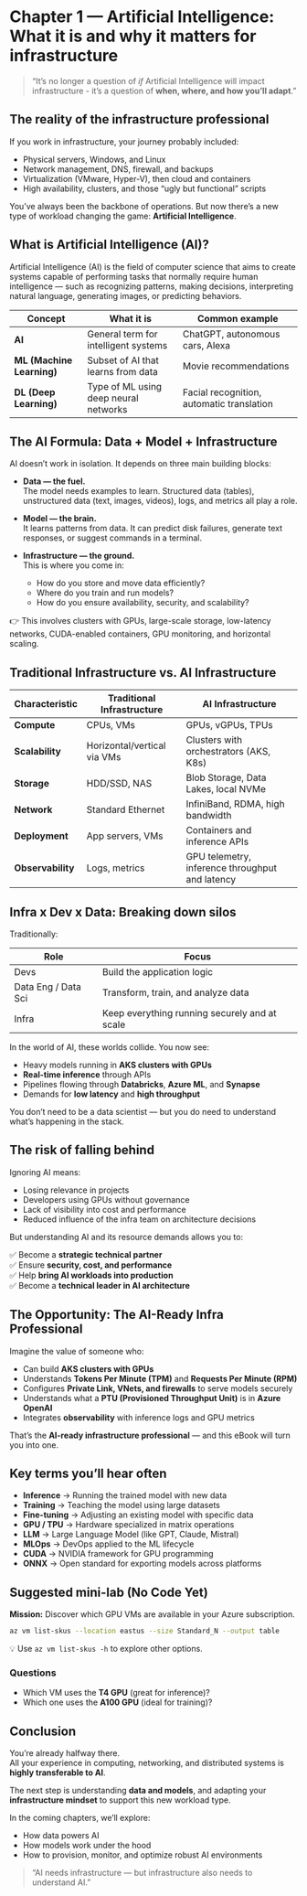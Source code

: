 # Chapter 1 — Artificial Intelligence: What it is and why it matters for infrastructure

> “It’s no longer a question of *if* Artificial Intelligence will impact infrastructure - it’s a question of **when, where, and how you’ll adapt**.”

## The reality of the infrastructure professional

If you work in infrastructure, your journey probably included:

- Physical servers, Windows, and Linux  
- Network management, DNS, firewall, and backups  
- Virtualization (VMware, Hyper-V), then cloud and containers  
- High availability, clusters, and those “ugly but functional” scripts  

You’ve always been the backbone of operations. But now there’s a new type of workload changing the game: **Artificial Intelligence**.

## What is Artificial Intelligence (AI)?

Artificial Intelligence (AI) is the field of computer science that aims to create systems capable of performing tasks that normally require human intelligence — such as recognizing patterns, making decisions, interpreting natural language, generating images, or predicting behaviors.

| Concept | What it is | Common example |
|----------|-------------|----------------|
| **AI** | General term for intelligent systems | ChatGPT, autonomous cars, Alexa |
| **ML (Machine Learning)** | Subset of AI that learns from data | Movie recommendations |
| **DL (Deep Learning)** | Type of ML using deep neural networks | Facial recognition, automatic translation |

## The AI Formula: Data + Model + Infrastructure

AI doesn’t work in isolation. It depends on three main building blocks:

- **Data — the fuel.**  
  The model needs examples to learn. Structured data (tables), unstructured data (text, images, videos), logs, and metrics all play a role.

- **Model — the brain.**  
  It learns patterns from data. It can predict disk failures, generate text responses, or suggest commands in a terminal.

- **Infrastructure — the ground.**  
  This is where you come in:  
  - How do you store and move data efficiently?  
  - Where do you train and run models?  
  - How do you ensure availability, security, and scalability?

👉 This involves clusters with GPUs, large-scale storage, low-latency networks, CUDA-enabled containers, GPU monitoring, and horizontal scaling.

## Traditional Infrastructure vs. AI Infrastructure

| Characteristic | Traditional Infrastructure | AI Infrastructure |
|----------------|-----------------------------|-------------------|
| **Compute** | CPUs, VMs | GPUs, vGPUs, TPUs |
| **Scalability** | Horizontal/vertical via VMs | Clusters with orchestrators (AKS, K8s) |
| **Storage** | HDD/SSD, NAS | Blob Storage, Data Lakes, local NVMe |
| **Network** | Standard Ethernet | InfiniBand, RDMA, high bandwidth |
| **Deployment** | App servers, VMs | Containers and inference APIs |
| **Observability** | Logs, metrics | GPU telemetry, inference throughput and latency |

## Infra x Dev x Data: Breaking down silos

Traditionally:

| Role | Focus |
|------|--------|
| Devs | Build the application logic |
| Data Eng / Data Sci | Transform, train, and analyze data |
| Infra | Keep everything running securely and at scale |

In the world of AI, these worlds collide. You now see:

- Heavy models running in **AKS clusters with GPUs**  
- **Real-time inference** through APIs  
- Pipelines flowing through **Databricks**, **Azure ML**, and **Synapse**  
- Demands for **low latency** and **high throughput**

You don’t need to be a data scientist — but you do need to understand what’s happening in the stack.

## The risk of falling behind

Ignoring AI means:

- Losing relevance in projects  
- Developers using GPUs without governance  
- Lack of visibility into cost and performance  
- Reduced influence of the infra team on architecture decisions  

But understanding AI and its resource demands allows you to:

✅ Become a **strategic technical partner**  
✅ Ensure **security, cost, and performance**  
✅ Help **bring AI workloads into production**  
✅ Become a **technical leader in AI architecture**

## The Opportunity: The AI-Ready Infra Professional

Imagine the value of someone who:

- Can build **AKS clusters with GPUs**  
- Understands **Tokens Per Minute (TPM)** and **Requests Per Minute (RPM)**  
- Configures **Private Link, VNets, and firewalls** to serve models securely  
- Understands what a **PTU (Provisioned Throughput Unit)** is in **Azure OpenAI**  
- Integrates **observability** with inference logs and GPU metrics  

That’s the **AI-ready infrastructure professional** — and this eBook will turn you into one.

## Key terms you’ll hear often

- **Inference** → Running the trained model with new data  
- **Training** → Teaching the model using large datasets  
- **Fine-tuning** → Adjusting an existing model with specific data  
- **GPU / TPU** → Hardware specialized in matrix operations  
- **LLM** → Large Language Model (like GPT, Claude, Mistral)  
- **MLOps** → DevOps applied to the ML lifecycle  
- **CUDA** → NVIDIA framework for GPU programming  
- **ONNX** → Open standard for exporting models across platforms  

## Suggested mini-lab (No Code Yet)

**Mission:** Discover which GPU VMs are available in your Azure subscription.

```bash
az vm list-skus --location eastus --size Standard_N --output table
```

💡 Use `az vm list-skus -h` to explore other options.

### Questions

- Which VM uses the **T4 GPU** (great for inference)?  
- Which one uses the **A100 GPU** (ideal for training)?

## Conclusion

You’re already halfway there.  
All your experience in computing, networking, and distributed systems is **highly transferable to AI**.

The next step is understanding **data and models**, and adapting your **infrastructure mindset** to support this new workload type.

In the coming chapters, we’ll explore:

- How data powers AI  
- How models work under the hood  
- How to provision, monitor, and optimize robust AI environments  

> “AI needs infrastructure — but infrastructure also needs to understand AI.”

<!-- ### Next chapter

Next, explore how compute and clusters bring AI workloads to life in [**Chapter 2 — Data: The fuel of Artificial Intelligence**](02-data.md). -->
